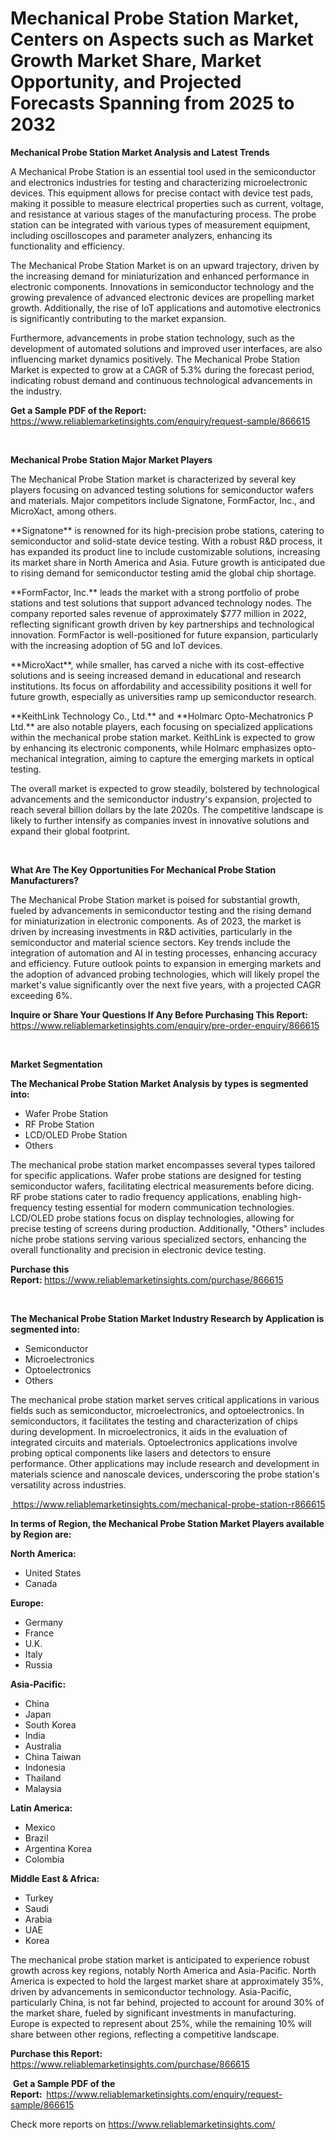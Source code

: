 <p><h1>Mechanical Probe Station Market, Centers on Aspects such as Market Growth Market Share, Market Opportunity, and Projected Forecasts Spanning from 2025 to 2032</h1></p><p><strong>Mechanical Probe Station Market Analysis and Latest Trends</strong></p>
<p><p>A Mechanical Probe Station is an essential tool used in the semiconductor and electronics industries for testing and characterizing microelectronic devices. This equipment allows for precise contact with device test pads, making it possible to measure electrical properties such as current, voltage, and resistance at various stages of the manufacturing process. The probe station can be integrated with various types of measurement equipment, including oscilloscopes and parameter analyzers, enhancing its functionality and efficiency.</p><p>The Mechanical Probe Station Market is on an upward trajectory, driven by the increasing demand for miniaturization and enhanced performance in electronic components. Innovations in semiconductor technology and the growing prevalence of advanced electronic devices are propelling market growth. Additionally, the rise of IoT applications and automotive electronics is significantly contributing to the market expansion. </p><p>Furthermore, advancements in probe station technology, such as the development of automated solutions and improved user interfaces, are also influencing market dynamics positively. The Mechanical Probe Station Market is expected to grow at a CAGR of 5.3% during the forecast period, indicating robust demand and continuous technological advancements in the industry.</p></p>
<p><strong>Get a Sample PDF of the Report:&nbsp;</strong> <a href="https://www.reliablemarketinsights.com/enquiry/request-sample/866615?utm_campaign=2981&utm_medium=2&utm_source=Github&utm_content=ia&utm_term=10042025&utm_id=mechanical-probe-station">https://www.reliablemarketinsights.com/enquiry/request-sample/866615</a></p>
<p>&nbsp;</p>
<p><strong>Mechanical Probe Station Major Market Players</strong></p>
<p><p>The Mechanical Probe Station market is characterized by several key players focusing on advanced testing solutions for semiconductor wafers and materials. Major competitors include Signatone, FormFactor, Inc., and MicroXact, among others.</p><p>**Signatone** is renowned for its high-precision probe stations, catering to semiconductor and solid-state device testing. With a robust R&D process, it has expanded its product line to include customizable solutions, increasing its market share in North America and Asia. Future growth is anticipated due to rising demand for semiconductor testing amid the global chip shortage.</p><p>**FormFactor, Inc.** leads the market with a strong portfolio of probe stations and test solutions that support advanced technology nodes. The company reported sales revenue of approximately $777 million in 2022, reflecting significant growth driven by key partnerships and technological innovation. FormFactor is well-positioned for future expansion, particularly with the increasing adoption of 5G and IoT devices.</p><p>**MicroXact**, while smaller, has carved a niche with its cost-effective solutions and is seeing increased demand in educational and research institutions. Its focus on affordability and accessibility positions it well for future growth, especially as universities ramp up semiconductor research.</p><p>**KeithLink Technology Co., Ltd.** and **Holmarc Opto-Mechatronics P Ltd.** are also notable players, each focusing on specialized applications within the mechanical probe station market. KeithLink is expected to grow by enhancing its electronic components, while Holmarc emphasizes opto-mechanical integration, aiming to capture the emerging markets in optical testing.</p><p>The overall market is expected to grow steadily, bolstered by technological advancements and the semiconductor industry's expansion, projected to reach several billion dollars by the late 2020s. The competitive landscape is likely to further intensify as companies invest in innovative solutions and expand their global footprint.</p></p>
<p>&nbsp;</p>
<p><strong>What Are The Key Opportunities For Mechanical Probe Station Manufacturers?</strong></p>
<p><p>The Mechanical Probe Station market is poised for substantial growth, fueled by advancements in semiconductor testing and the rising demand for miniaturization in electronic components. As of 2023, the market is driven by increasing investments in R&D activities, particularly in the semiconductor and material science sectors. Key trends include the integration of automation and AI in testing processes, enhancing accuracy and efficiency. Future outlook points to expansion in emerging markets and the adoption of advanced probing technologies, which will likely propel the market's value significantly over the next five years, with a projected CAGR exceeding 6%.</p></p>
<p><strong>Inquire or Share Your Questions If Any Before Purchasing This Report:</strong> <a href="https://www.reliablemarketinsights.com/enquiry/pre-order-enquiry/866615?utm_campaign=2981&utm_medium=2&utm_source=Github&utm_content=ia&utm_term=10042025&utm_id=mechanical-probe-station">https://www.reliablemarketinsights.com/enquiry/pre-order-enquiry/866615</a></p>
<p>&nbsp;</p>
<p><strong>Market Segmentation</strong></p>
<p><strong>The Mechanical Probe Station Market Analysis by types is segmented into:</strong></p>
<p><ul><li>Wafer Probe Station</li><li>RF Probe Station</li><li>LCD/OLED Probe Station</li><li>Others</li></ul></p>
<p><p>The mechanical probe station market encompasses several types tailored for specific applications. Wafer probe stations are designed for testing semiconductor wafers, facilitating electrical measurements before dicing. RF probe stations cater to radio frequency applications, enabling high-frequency testing essential for modern communication technologies. LCD/OLED probe stations focus on display technologies, allowing for precise testing of screens during production. Additionally, "Others" includes niche probe stations serving various specialized sectors, enhancing the overall functionality and precision in electronic device testing.</p></p>
<p><strong>Purchase this Report:&nbsp;</strong><a href="https://www.reliablemarketinsights.com/purchase/866615?utm_campaign=2981&utm_medium=2&utm_source=Github&utm_content=ia&utm_term=10042025&utm_id=mechanical-probe-station">https://www.reliablemarketinsights.com/purchase/866615</a></p>
<p>&nbsp;</p>
<p><strong>The Mechanical Probe Station Market Industry Research by Application is segmented into:</strong></p>
<p><ul><li>Semiconductor</li><li>Microelectronics</li><li>Optoelectronics</li><li>Others</li></ul></p>
<p><p>The mechanical probe station market serves critical applications in various fields such as semiconductor, microelectronics, and optoelectronics. In semiconductors, it facilitates the testing and characterization of chips during development. In microelectronics, it aids in the evaluation of integrated circuits and materials. Optoelectronics applications involve probing optical components like lasers and detectors to ensure performance. Other applications may include research and development in materials science and nanoscale devices, underscoring the probe station's versatility across industries.</p></p>
<p><a href="https://www.reliablemarketinsights.com/mechanical-probe-station-r866615?utm_campaign=2981&utm_medium=2&utm_source=Github&utm_content=ia&utm_term=10042025&utm_id=mechanical-probe-station">&nbsp;https://www.reliablemarketinsights.com/mechanical-probe-station-r866615</a></p>
<p><strong>In terms of Region, the Mechanical Probe Station Market Players available by Region are:</strong></p>
<p>
    <p> <strong> North America: </strong>
        <ul>
            <li>United States</li>
            <li>Canada</li>
        </ul>
        </p> 
    <p> <strong> Europe: </strong>
        <ul>
            <li>Germany</li>
            <li>France</li>
            <li>U.K.</li>
            <li>Italy</li>
            <li>Russia</li>
        </ul>
        </p> 
    <p> <strong> Asia-Pacific: </strong>
        <ul>
            <li>China</li>
            <li>Japan</li>
            <li>South Korea</li>
            <li>India</li>
            <li>Australia</li>
            <li>China Taiwan</li>
            <li>Indonesia</li>
            <li>Thailand</li>
            <li>Malaysia</li>
        </ul>
        </p> 
    <p> <strong> Latin America: </strong>
        <ul>
            <li>Mexico</li>
            <li>Brazil</li>
            <li>Argentina Korea</li>
            <li>Colombia</li>
        </ul>
        </p> 
    <p> <strong> Middle East & Africa: </strong>
        <ul>
            <li>Turkey</li>
            <li>Saudi</li>
            <li>Arabia</li>
            <li>UAE</li>
            <li>Korea</li>
        </ul>
    </p>
    </p>
<p><p>The mechanical probe station market is anticipated to experience robust growth across key regions, notably North America and Asia-Pacific. North America is expected to hold the largest market share at approximately 35%, driven by advancements in semiconductor technology. Asia-Pacific, particularly China, is not far behind, projected to account for around 30% of the market share, fueled by significant investments in manufacturing. Europe is expected to represent about 25%, while the remaining 10% will share between other regions, reflecting a competitive landscape.</p></p>
<p><strong>Purchase this Report: </strong><a href="https://www.reliablemarketinsights.com/purchase/866615?utm_campaign=2981&utm_medium=2&utm_source=Github&utm_content=ia&utm_term=10042025&utm_id=mechanical-probe-station">https://www.reliablemarketinsights.com/purchase/866615</a></p>
<p>&nbsp;<strong>Get a Sample PDF of the Report:&nbsp;&nbsp;</strong><a href="https://www.reliablemarketinsights.com/enquiry/request-sample/866615?utm_campaign=2981&utm_medium=2&utm_source=Github&utm_content=ia&utm_term=10042025&utm_id=mechanical-probe-station">https://www.reliablemarketinsights.com/enquiry/request-sample/866615</a></p>
<p><strong></strong></p>
<p>Check more reports on <a href="https://www.reliablemarketinsights.com/?utm_campaign=2981&utm_medium=2&utm_source=Github&utm_content=ia&utm_term=10042025&utm_id=mechanical-probe-station">https://www.reliablemarketinsights.com/</a></p>